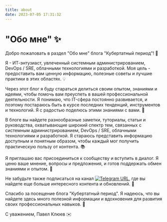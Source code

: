 ```yaml
---
title: about
date: 2023-07-05 17:31:32
---
```

# "Обо мне" ✨

Добро пожаловать в раздел "Обо мне" блога "Кубертатный период"! 🌟

Я - ИТ-энтузиаст, увлеченный системным администрированием, DevOps / SRE, облачными технологиями и разработкой. Моя цель - предоставить вам ценную информацию, полезные советы и лучшие практики в этих областях. 💡

Через этот блог я буду стараться делиться своим опытом, знаниями и идеями, чтобы помочь вам преуспеть в вашей профессиональной деятельности. Я понимаю, что IT-сфера постоянно развивается, и поэтому постараюсь быть в курсе последних тенденций, инструментов и технологий. Я с радостью поделюсь этими знаниями с вами. 🚀

В блоге вы найдете разнообразные заметки, туториалы, статьи и руководства, охватывающие широкий спектр тем, связанных с системным администрированием, DevOps / SRE, облачными технологиями и разработкой. Я стараюсь представить информацию доступным и понятным образом, чтобы каждый мог получить практическую пользу от контента. 📚

Я приглашаю вас присоединиться к сообществу и вступить в диалог. Я ценю ваше мнение, вопросы и предложения, и готов поддержать обмен знаниями и опытом. 🤝

Не забудьте также подписаться на канал [![Telegram URL](https://img.shields.io/badge/Telegram-Кубертатный%20период-blue?logo=telegram)](https://t.me/kubertat), где вы найдете еще больше интересного контента и обновлений. 📢

Спасибо за посещение блога "Кубертатный период". Я надеюсь, что вы найдете здесь много полезной информации и вдохновения для развития своих профессиональных навыков. 💪

С уважением,
Павел Клюев ✉️